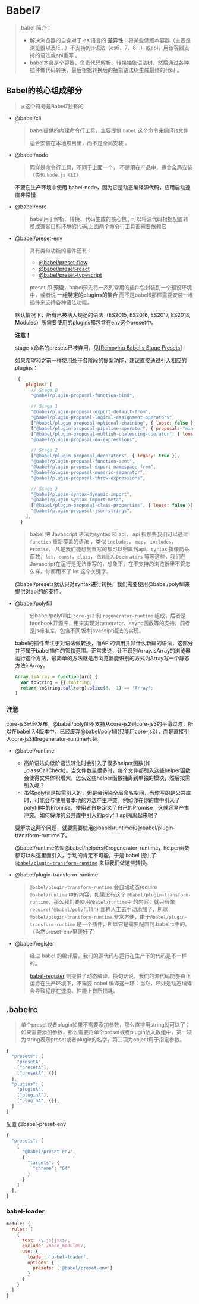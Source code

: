 # Babel7

> babel 简介：
>
> - 解决浏览器的自身对于 es 语言的 **差异性**：将某些低版本容器（主要是浏览器以及IE...）不支持的js语法（es6、7、8...）或api，用该容器支持的语法或api重写 。
> - babel本身是个容器，负责代码解析、转换抽象语法树，然后通过各种插件做代码转换，最后根据转换后的抽象语法树生成最终的代码 。

## Babel的核心组成部分

> `@` 这个符号是Babel7独有的

- @babel/cli

  > babel提供的内建命令行工具，主要提供 `babel` 这个命令来编译js文件
  >
  >  适合安装在本地项目里，而不是全局安装 。

- @babel/node

  > 同样是命令行工具，不同于上面一个， 不适用在产品中，适合全局安装 （类似 `Node.js CLI`）

   不要在生产环境中使用 babel-node，因为它是动态编译源代码，应用启动速度非常慢

- @babel/core

  >  babel用于解析、转换、代码生成的核心包 , 可以将源代码根据配置转换成兼容目标环境的代码,上面两个命令行工具都需要依赖它

- @babel/preset-env

  > 具有类似功能的插件还有：
  >
  >   - [@babel/preset-flow](https://babeljs.io/docs/en/babel-preset-flow)
  >   - [@babel/preset-react](https://babeljs.io/docs/en/babel-preset-react)
  >   - [@babel/preset-typescript](https://babeljs.io/docs/en/babel-preset-typescript)
  >
  > preset 即 **预设**，babel预先将一系列常用的插件包封装到一个预设环境中，或者说 **一组特定的plugins的集合** 而不是babel6那样需要安装一堆插件来支持各种语法功能。

  默认情况下，所有已被纳入规范的语法（ES2015, ES2016, ES2017, ES2018, Modules）所需要使用的plugins都包含在env这个preset中。

   **注意！**

   stage-x命名的presets已被弃用，见[[Removing Babel's Stage Presets](https://babeljs.io/blog/2018/07/27/removing-babels-stage-presets)]

   如果希望和之前一样使用处于各阶段的提案功能，建议直接通过引入相应的plugins：

  ```javascript
   {
      plugins: [
        // Stage 0
        "@babel/plugin-proposal-function-bind",
  
        // Stage 1
        "@babel/plugin-proposal-export-default-from",
        "@babel/plugin-proposal-logical-assignment-operators",
        ["@babel/plugin-proposal-optional-chaining", { loose: false }],
        ["@babel/plugin-proposal-pipeline-operator", { proposal: "minimal" }],
        ["@babel/plugin-proposal-nullish-coalescing-operator", { loose: false }],
        "@babel/plugin-proposal-do-expressions",

        // Stage 2
        ["@babel/plugin-proposal-decorators", { legacy: true }],
        "@babel/plugin-proposal-function-sent",
        "@babel/plugin-proposal-export-namespace-from",
        "@babel/plugin-proposal-numeric-separator",
        "@babel/plugin-proposal-throw-expressions",

        // Stage 3
        "@babel/plugin-syntax-dynamic-import",
        "@babel/plugin-syntax-import-meta",
        ["@babel/plugin-proposal-class-properties", { loose: false }],
        "@babel/plugin-proposal-json-strings",
      ],
    }
  ```
  
  > babel 把 Javascript 语法为syntax 和 api， api 指那些我们可以通过 `function` 重新覆盖的语法 ，类似 `includes`， `map`， `includes`， `Promise`， 凡是我们能想到重写的都可以归属到api。syntax 指像箭头函数，`let`，`const`，`class`， `依赖注入` `Decorators` 等等这些，我们在 Javascript在运行是无法重写的，想象下，在不支持的浏览器里不管怎么样，你都用不了 let 这个关键字。
  >
  
  @babel/presets默认只对syntax进行转换，我们需要使用@babel/polyfill来提供对api的的支持。
  
- @babel/polyfill

  > @babel/polyfill由 `core-js2` 和 `regenerator-runtime` 组成，后者是facebook开源库，用来实现对generator、async函数等的支持，前者是js标准库，包含不同版本javascipt语法的实现。
  
   babel的插件专注于对语法做转换，而API的调用并非什么新鲜的语法，这部分并不属于babel插件的管辖范围。正常来说，让不识别Array.isArray的浏览器运行这个方法，最简单的方法就是用浏览器能识别的方式为Array写一个静态方法isArray。
  
  ```javascript
  Array.isArray = function(arg) {
    var toString = {}.toString;
    return toString.call(arg).slice(8, -1) == 'Array';
  }
  ```

### **注意**

   core-js3已经发布，@babel/polyfill不支持从core-js2到core-js3的平滑过渡，所以在babel 7.4版本中，已经废弃@babel/polyfill(只能用core-js2），而是直接引入core-js3和regenerator-runtime代替。

- @babel/runtime

  - 高阶语法向低阶语法转化时会引入了很多helper函数(如_classCallCheck)。当文件数量很多时，每个文件都引入这些helper函数会使得文件体积增大，怎么这些helper函数抽离到单独的模块，然后按需引入呢？
  - 虽然polyfill是按需引入的，但是会污染全局命名空间，当你写的是公共库时，可能会与使用者本地的方法产生冲突。例如你在你的库中引入了polyfill中的Promise，使用者自身定义了自己的Promise，这就容易产生冲突。如何将你的公共库中引入的polyfill api隔离起来呢？

   要解决这两个问题，就要需要使用@babel/runtime和@babel/plugin-transform-runtime了。

   @babel/runtime依赖@babel/helpers和regenerator-runtime，helper函数都可以从这里面引入，手动的肯定不可能，于是 babel 提供了 [`@babel/plugin-transform-runtime`](https://github.com/babel/babel/blob/master/packages/babel-plugin-transform-runtime/README.md) 来替我们做这些转换。

- @babel/plugin-transform-runtime

  > `@babel/plugin-transform-runtime` 会自动动态require  `@babel/runtime` 中的内容，如果没有这个 `@babel/plugin-transform-runtime`，那么我们要使用`@babel/runtime中` 的内容，就只有像 `require('@babel/polyfill')` 那样人工去手动添加了，所以 `@babel/plugin-transform-runtime` 非常方便，由于`@babel/plugin-transform-runtime` 是一个插件，所以它是需要配置到.babelrc中的。（当然preset-env里装好了）

- @babel/register

  >经过 babel 的编译后，我们的源代码与运行在生产下的代码是不一样的。
  >
  >[babel-register](http://babeljs.io/docs/usage/babel-register/) 则提供了动态编译。换句话说，我们的源代码能够真正运行在生产环境下，不需要 babel 编译这一环：当然，坏处是动态编译会导致程序在速度、性能上有所损耗。

## .babelrc

> 单个preset或者plugin如果不需要添加参数，那么直接用string就可以了；如果需要添加参数，那么需要将单个preset或者plugin放入数组中，第一项为string表示preset或者plugin的名字，第二项为object用于指定参数。

```javascript
{
  "presets": [
    "presetA",
    ["presetA"],
    ["presetA", {}]
  ],
  "plugins": [
    "pluginA",
    ["pluginA"],
    ["pluginA", {}],
  ]
}
```

配置 @babel-preset-env

```javascript
{
  "presets": [
    [
      "@babel/preset-env",
      {
        "targets": {
          "chrome": "64"
        }
      }
    ]
  ],
}
```

### babel-loader

```javascript
module: {
  rules: [
    {
      test: /\.js|jsx$/,
      exclude: /node_modules/,
      use: {
        loader: 'babel-loader',
        options: {
          presets: ['@babel/preset-env']
        }
      }
    }
  ]
}
```
